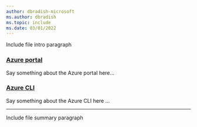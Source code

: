 ```yaml
---
author: dbradish-microsoft
ms.author: dbradish
ms.topic: include
ms.date: 03/01/2022
---
```


Include file intro paragraph

### [Azure portal](#tab/deploy-instructions-azure-portal)

Say something about the Azure portal here...

### [Azure CLI](#tab/deploy-instructions-azcli)

Say something about the Azure CLI here ...

---

Include file summary paragraph
